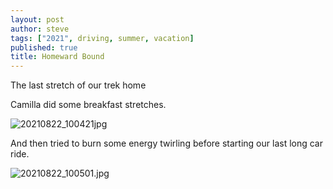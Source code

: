```yaml
---
layout: post
author: steve
tags: ["2021", driving, summer, vacation]
published: true
title: Homeward Bound
---
```

The last stretch of our trek home  

Camilla did some breakfast stretches.  

![20210822_100421jpg]({{site.baseurl}}/assets/media/20210822_100421.jpg)

And then tried to burn some energy twirling before starting our last long car ride.  

![20210822_100501.jpg]({{site.baseurl}}/assets/media/20210822_100501.jpg)

